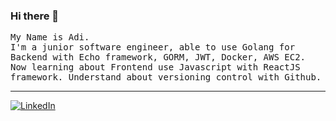 ### Hi there 👋

<samp>
  My Name is Adi.
  <br>I'm a junior software engineer, able to use Golang for Backend with Echo framework, GORM, JWT, Docker, AWS EC2. Now learning about Frontend use Javascript with ReactJS framework. Understand about versioning control with Github.
</samp>

<hr>

[![LinkedIn](https://img.shields.io/badge/linkedin-%230077B5.svg?&style=for-the-badge&logo=linkedin&logoColor=white)](https://www.linkedin.com/in/adi-cipta-pratama/)

<!--
**adicipta/adicipta** is a ✨ _special_ ✨ repository because its `README.md` (this file) appears on your GitHub profile.

Here are some ideas to get you started:

- 🔭 I’m currently working on ...
- 🌱 I’m currently learning ...
- 👯 I’m looking to collaborate on ...
- 🤔 I’m looking for help with ...
- 💬 Ask me about ...
- 📫 How to reach me: ...
- 😄 Pronouns: ...
- ⚡ Fun fact: ...
-->
